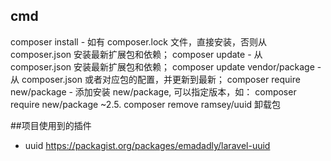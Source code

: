 ##   cmd
composer install - 如有 composer.lock 文件，直接安装，否则从 composer.json 安装最新扩展包和依赖；
composer update - 从 composer.json 安装最新扩展包和依赖；
composer update vendor/package - 从 composer.json 或者对应包的配置，并更新到最新；
composer require new/package - 添加安装 new/package, 可以指定版本，如： composer require new/package ~2.5.
composer remove ramsey/uuid   卸载包

##项目使用到的插件
- uuid https://packagist.org/packages/emadadly/laravel-uuid
